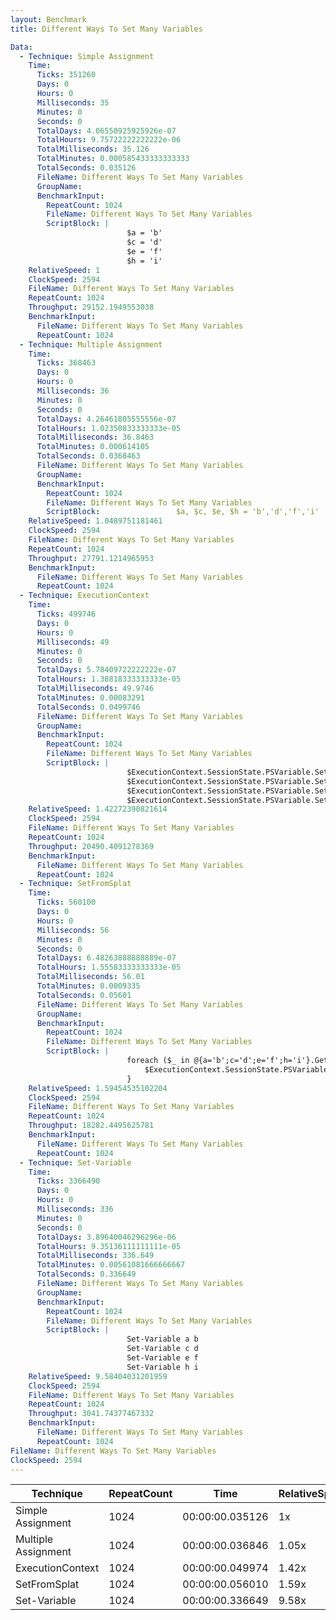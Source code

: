 ```yaml
---
layout: Benchmark
title: Different Ways To Set Many Variables

Data: 
  - Technique: Simple Assignment
    Time: 
      Ticks: 351260
      Days: 0
      Hours: 0
      Milliseconds: 35
      Minutes: 0
      Seconds: 0
      TotalDays: 4.06550925925926e-07
      TotalHours: 9.75722222222222e-06
      TotalMilliseconds: 35.126
      TotalMinutes: 0.000585433333333333
      TotalSeconds: 0.035126
      FileName: Different Ways To Set Many Variables
      GroupName: 
      BenchmarkInput: 
        RepeatCount: 1024
        FileName: Different Ways To Set Many Variables
        ScriptBlock: |
                          $a = 'b'
                          $c = 'd'
                          $e = 'f'
                          $h = 'i'
    RelativeSpeed: 1
    ClockSpeed: 2594
    FileName: Different Ways To Set Many Variables
    RepeatCount: 1024
    Throughput: 29152.1949553038
    BenchmarkInput: 
      FileName: Different Ways To Set Many Variables
      RepeatCount: 1024
  - Technique: Multiple Assignment
    Time: 
      Ticks: 368463
      Days: 0
      Hours: 0
      Milliseconds: 36
      Minutes: 0
      Seconds: 0
      TotalDays: 4.26461805555556e-07
      TotalHours: 1.02350833333333e-05
      TotalMilliseconds: 36.8463
      TotalMinutes: 0.000614105
      TotalSeconds: 0.0368463
      FileName: Different Ways To Set Many Variables
      GroupName: 
      BenchmarkInput: 
        RepeatCount: 1024
        FileName: Different Ways To Set Many Variables
        ScriptBlock:                 $a, $c, $e, $h = 'b','d','f','i'
    RelativeSpeed: 1.0489751181461
    ClockSpeed: 2594
    FileName: Different Ways To Set Many Variables
    RepeatCount: 1024
    Throughput: 27791.1214965953
    BenchmarkInput: 
      FileName: Different Ways To Set Many Variables
      RepeatCount: 1024
  - Technique: ExecutionContext
    Time: 
      Ticks: 499746
      Days: 0
      Hours: 0
      Milliseconds: 49
      Minutes: 0
      Seconds: 0
      TotalDays: 5.78409722222222e-07
      TotalHours: 1.38818333333333e-05
      TotalMilliseconds: 49.9746
      TotalMinutes: 0.00083291
      TotalSeconds: 0.0499746
      FileName: Different Ways To Set Many Variables
      GroupName: 
      BenchmarkInput: 
        RepeatCount: 1024
        FileName: Different Ways To Set Many Variables
        ScriptBlock: |
                          $ExecutionContext.SessionState.PSVariable.Set('a', 'b')
                          $ExecutionContext.SessionState.PSVariable.Set('c', 'd')
                          $ExecutionContext.SessionState.PSVariable.Set('e', 'f')
                          $ExecutionContext.SessionState.PSVariable.Set('h', 'i')
    RelativeSpeed: 1.42272390821614
    ClockSpeed: 2594
    FileName: Different Ways To Set Many Variables
    RepeatCount: 1024
    Throughput: 20490.4091278369
    BenchmarkInput: 
      FileName: Different Ways To Set Many Variables
      RepeatCount: 1024
  - Technique: SetFromSplat
    Time: 
      Ticks: 560100
      Days: 0
      Hours: 0
      Milliseconds: 56
      Minutes: 0
      Seconds: 0
      TotalDays: 6.48263888888889e-07
      TotalHours: 1.55583333333333e-05
      TotalMilliseconds: 56.01
      TotalMinutes: 0.0009335
      TotalSeconds: 0.05601
      FileName: Different Ways To Set Many Variables
      GroupName: 
      BenchmarkInput: 
        RepeatCount: 1024
        FileName: Different Ways To Set Many Variables
        ScriptBlock: |
                          foreach ($_ in @{a='b';c='d';e='f';h='i'}.GetEnumerator()) {
                              $ExecutionContext.SessionState.PSVariable.Set($_.Key, $_.Value)        
                          }
    RelativeSpeed: 1.59454535102204
    ClockSpeed: 2594
    FileName: Different Ways To Set Many Variables
    RepeatCount: 1024
    Throughput: 18282.4495625781
    BenchmarkInput: 
      FileName: Different Ways To Set Many Variables
      RepeatCount: 1024
  - Technique: Set-Variable
    Time: 
      Ticks: 3366490
      Days: 0
      Hours: 0
      Milliseconds: 336
      Minutes: 0
      Seconds: 0
      TotalDays: 3.89640046296296e-06
      TotalHours: 9.35136111111111e-05
      TotalMilliseconds: 336.649
      TotalMinutes: 0.00561081666666667
      TotalSeconds: 0.336649
      FileName: Different Ways To Set Many Variables
      GroupName: 
      BenchmarkInput: 
        RepeatCount: 1024
        FileName: Different Ways To Set Many Variables
        ScriptBlock: |
                          Set-Variable a b
                          Set-Variable c d
                          Set-Variable e f
                          Set-Variable h i
    RelativeSpeed: 9.58404031201959
    ClockSpeed: 2594
    FileName: Different Ways To Set Many Variables
    RepeatCount: 1024
    Throughput: 3041.74377467332
    BenchmarkInput: 
      FileName: Different Ways To Set Many Variables
      RepeatCount: 1024
FileName: Different Ways To Set Many Variables
ClockSpeed: 2594
---
```





|Technique          |RepeatCount|Time           |RelativeSpeed|Throughput|
|-------------------|-----------|---------------|-------------|----------|
|Simple Assignment  |1024       |00:00:00.035126|1x           |29152.19/s|
|Multiple Assignment|1024       |00:00:00.036846|1.05x        |27791.12/s|
|ExecutionContext   |1024       |00:00:00.049974|1.42x        |20490.41/s|
|SetFromSplat       |1024       |00:00:00.056010|1.59x        |18282.45/s|
|Set-Variable       |1024       |00:00:00.336649|9.58x        |3041.74/s |
